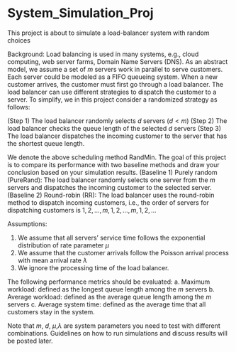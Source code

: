 # System_Simulation_Proj
This project is about to simulate a load-balancer system with random choices

Background: 
Load balancing is used in many systems, e.g., cloud computing, web server farms, Domain Name Servers (DNS). As an abstract model, we assume a set of $m$ servers work in parallel to serve customers. Each server could be modeled as a FIFO queueing system. When a new customer arrives, the customer must first go through a load balancer. The load balancer can use different strategies to dispatch the customer to a server. To simplify, we in this project consider a randomized strategy as follows:

  (Step 1) The load balancer randomly selects $d$ servers ($d < m$)
  (Step 2) The load balancer checks the queue length of the selected $d$ servers
  (Step 3) The load balancer dispatches the incoming customer to the server that has the shortest queue length.

We denote the above scheduling method RandMin. The goal of this project is to compare its performance with two baseline methods and draw your conclusion based on your simulation results. 
(Baseline 1) Purely random (PureRand): The load balancer randomly selects one server from the $m$ servers and dispatches the incoming customer to the selected server. 
(Baseline 2) Round-robin (RR): The load balancer uses the round-robin method to dispatch incoming customers, i.e., the order of servers for dispatching customers is $1, 2, …, m, 1, 2, …, m, 1, 2, …$

Assumptions: 
  1. We assume that all servers’ service time follows the exponential distribution of rate parameter $\mu$
  2. We assume that the customer arrivals follow the Poisson arrival process with mean arrival rate $\lambda$
  3. We ignore the processing time of the load balancer.

The following performance metrics should be evaluated: 
  a. Maximum workload: defined as the longest queue length among the $m$ servers 
  b. Average workload: defined as the average queue length among the $m$ servers 
  c. Average system time: defined as the average time that all customers stay in the system. 

Note that $m$, $d$, $\mu$,$\lambda$ are system parameters you need to test with different combinations. Guidelines on how to run simulations and discuss results will be posted later.

